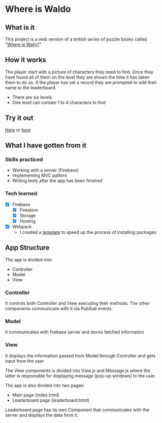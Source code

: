 # Where is Waldo

## What is it

This project is a web version of a british series of puzzle books called "[Where is Wally?](https://en.wikipedia.org/wiki/Where%27s_Wally)".

## How it works

The player start with a picture of characters they need to find. Once they have found all of them on the level they are shown the time it has taken them to do so. If the player has set a record they are prompted to add their name to the leaderboard.

+ There are six levels
+ One level can contain 1 to 4 characters to find

## Try it out

[Here](https://where-is-waldo-odin.web.app/) or [here](https://osechi3.github.io/where-is-waldo/)

## What I have gotten from it

### Skills practiced

+ Working with a server (Firebase)
+ Implementing MVC pattern
+ Writing tests after the app has been finished

### Tech learned

+ [x] Firebase
  + [x] Firestore
  + [x] Storage
  + [x] Hosting
+ [x] Webpack
  + I created a [template](https://github.com/osechi3/utilities/blob/master/template.md) to speed up the process of installing packages

## App Structure

The app is divided into:

+ Controller
+ Model
+ View

### Controller

It controls both Controller and View executing their methods. The other components communicate with it via PubSub events.

### Model

It communicates with firebase server and stores fetched information

### View

It displays the information passed from Model through Controller and gets input from the user

The View components is divided into View.js and Message.js where the latter is responsible for displaying message (pop-up windows) to the user.

The app is also divided into two pages:

+ Main page (index.html)
+ Leaderboard page (leaderboard.html)

Leaderboard page has its own Component that communicates with the server and displays the data from it.
